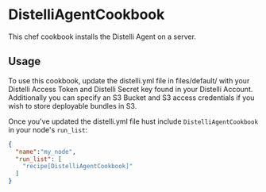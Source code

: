 DistelliAgentCookbook
=====================

This chef cookbook installs the Distelli Agent on a server. 

Usage
-----

To use this cookbook, update the distelli.yml file in files/default/ with your Distelli Access Token and Distelli Secret key found in your Distelli Account. Additionally you can specify an S3 Bucket and S3 access credentials if you wish to store deployable bundles in S3.

Once you've updated the distelli.yml file hust include `DistelliAgentCookbook` in your node's `run_list`:

```json
{
  "name":"my_node",
  "run_list": [
    "recipe[DistelliAgentCookbook]"
  ]
}
```

